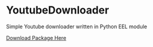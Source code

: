 # YoutubeDownloader
Simple Youtube downloader written in Python EEL module

<a href="https://drive.google.com/uc?id=1XXAOtmYxNjGAF92ditKVS_tJGQW1OQy4&export=download">Download Package Here</a>
